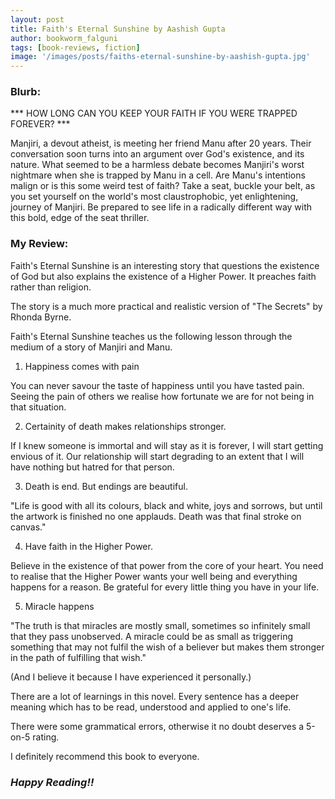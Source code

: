 ```yaml
---
layout: post
title: Faith's Eternal Sunshine by Aashish Gupta
author: bookworm_falguni
tags: [book-reviews, fiction]
image: '/images/posts/faiths-eternal-sunshine-by-aashish-gupta.jpg'
---
```

### **Blurb:**
*** HOW LONG CAN YOU KEEP YOUR FAITH IF YOU WERE TRAPPED FOREVER? ***

Manjiri, a devout atheist, is meeting her friend Manu after 20 years. Their conversation soon turns into an argument over God's existence, and its nature. What seemed to be a harmless debate becomes Manjiri's worst nightmare when she is trapped by Manu in a cell. Are Manu's intentions malign or is this some weird test of faith? Take a seat, buckle your belt, as you set yourself on the world's most claustrophobic, yet enlightening, journey of Manjiri. Be prepared to see life in a radically different way with this bold, edge of the seat thriller.

### **My Review:**
Faith's Eternal Sunshine is an interesting story that questions the existence of God but also explains the existence of a Higher Power. It preaches faith rather than religion.

The story is a much more practical and realistic version of "The Secrets" by Rhonda Byrne.

Faith's Eternal Sunshine teaches us the following lesson through the medium of a story of Manjiri and Manu.

1) Happiness comes with pain

You can never savour the taste of happiness until you have tasted pain. Seeing the pain of others we realise how fortunate we are for not being in that situation.

2) Certainity of death makes relationships stronger.

If I knew someone is immortal and will stay as it is forever, I will start getting envious of it. Our relationship will start degrading to an extent that I will have nothing but hatred for that person.

3) Death is end. But endings are beautiful.

"Life is good with all its colours, black and white, joys and sorrows, but until the artwork is finished no one applauds. Death was that final stroke on canvas."

4) Have faith in the Higher Power.

Believe in the existence of that power from the core of your heart. You need to realise that the Higher Power wants your well being and everything happens for a reason. Be grateful for every little thing you have in your life.

5) Miracle happens

"The truth is that miracles are mostly small, sometimes so infinitely small that they pass unobserved. A miracle could be as small as triggering something that may not fulfil the wish of a believer but makes them stronger in the path of fulfilling that wish."

(And I believe it because I have experienced it personally.)

There are a lot of learnings in this novel. Every sentence has a deeper meaning which has to be read, understood and applied to one's life.

There were some grammatical errors, otherwise it no doubt deserves a 5-on-5 rating.

I definitely recommend this book to everyone.

### ***Happy Reading!!***
